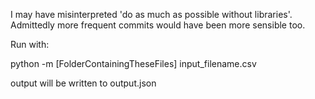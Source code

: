 I may have misinterpreted 'do as much as possible without libraries'.
Admittedly more frequent commits would have been more sensible too.

Run with:

python -m [FolderContainingTheseFiles] input_filename.csv

output will be written to output.json
